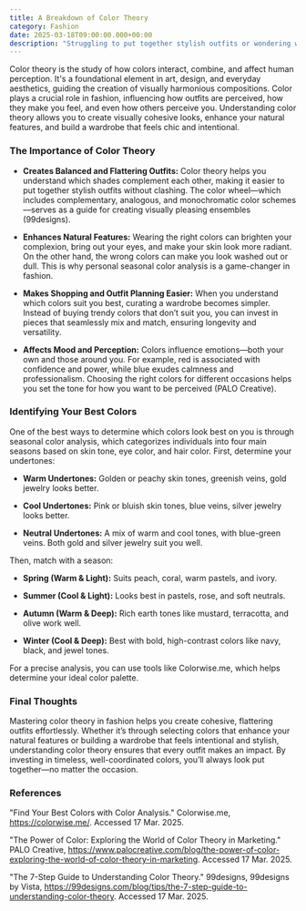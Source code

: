 ```yaml
---
title: A Breakdown of Color Theory
category: Fashion
date: 2025-03-18T09:00:00.000+00:00
description: "Struggling to put together stylish outfits or wondering why some colors make you glow while others fall flat? This blog explores how understanding color theory can transform your approach to fashion—from creating flattering outfits to building a wardrobe that truly works for you. Discover how color influences mood, enhances your natural features, and simplifies shopping through tools like seasonal color analysis. Whether you're a style enthusiast or just want to look effortlessly put together, this post will show you how mastering color theory can make every outfit a confident statement. Ready to unlock your most polished self? Click the title to learn more!"
---
```

Color theory is the study of how colors interact, combine, and affect human perception. It's a foundational element in art, design, and everyday aesthetics, guiding the creation of visually harmonious compositions. Color plays a crucial role in fashion, influencing how outfits are perceived, how they make you feel, and even how others perceive you. Understanding color theory allows you to create visually cohesive looks, enhance your natural features, and build a wardrobe that feels chic and intentional.

### **The Importance of Color Theory**

- **Creates Balanced and Flattering Outfits:** Color theory helps you understand which shades complement each other, making it easier to put together stylish outfits without clashing. The color wheel—which includes complementary, analogous, and monochromatic color schemes—serves as a guide for creating visually pleasing ensembles (99designs).

- **Enhances Natural Features:** Wearing the right colors can brighten your complexion, bring out your eyes, and make your skin look more radiant. On the other hand, the wrong colors can make you look washed out or dull. This is why personal seasonal color analysis is a game-changer in fashion.

- **Makes Shopping and Outfit Planning Easier:** When you understand which colors suit you best, curating a wardrobe becomes simpler. Instead of buying trendy colors that don’t suit you, you can invest in pieces that seamlessly mix and match, ensuring longevity and versatility.

- **Affects Mood and Perception:** Colors influence emotions—both your own and those around you. For example, red is associated with confidence and power, while blue exudes calmness and professionalism. Choosing the right colors for different occasions helps you set the tone for how you want to be perceived (PALO Creative).

### **Identifying Your Best Colors**
One of the best ways to determine which colors look best on you is through seasonal color analysis, which categorizes individuals into four main seasons based on skin tone, eye color, and hair color.
First, determine your undertones:

- **Warm Undertones:** Golden or peachy skin tones, greenish veins, gold jewelry looks better.

- **Cool Undertones:** Pink or bluish skin tones, blue veins, silver jewelry looks better.

- **Neutral Undertones:** A mix of warm and cool tones, with blue-green veins. Both gold and silver jewelry suit you well.

Then, match with a season:

- **Spring (Warm & Light):** Suits peach, coral, warm pastels, and ivory.

- **Summer (Cool & Light):** Looks best in pastels, rose, and soft neutrals.

- **Autumn (Warm & Deep):** Rich earth tones like mustard, terracotta, and olive work well.

- **Winter (Cool & Deep):** Best with bold, high-contrast colors like navy, black, and jewel tones.

For a precise analysis, you can use tools like Colorwise.me, which helps determine your ideal color palette.

### **Final Thoughts**
Mastering color theory in fashion helps you create cohesive, flattering outfits effortlessly. Whether it’s through selecting colors that enhance your natural features or building a wardrobe that feels intentional and stylish, understanding color theory ensures that every outfit makes an impact. By investing in timeless, well-coordinated colors, you’ll always look put together—no matter the occasion.

### **References**
"Find Your Best Colors with Color Analysis." Colorwise.me, https://colorwise.me/. Accessed 17 Mar. 2025.

"The Power of Color: Exploring the World of Color Theory in Marketing." PALO Creative, https://www.palocreative.com/blog/the-power-of-color-exploring-the-world-of-color-theory-in-marketing. Accessed 17 Mar. 2025.

"The 7-Step Guide to Understanding Color Theory." 99designs, 99designs by Vista, https://99designs.com/blog/tips/the-7-step-guide-to-understanding-color-theory. Accessed 17 Mar. 2025.